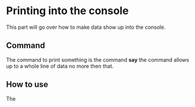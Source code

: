 # Printing into the console
This part will go over how to make data show up into the console.

## Command
The command to print something is the command **say** the command allows up to a whole line of data no more then that.

## How to use
The